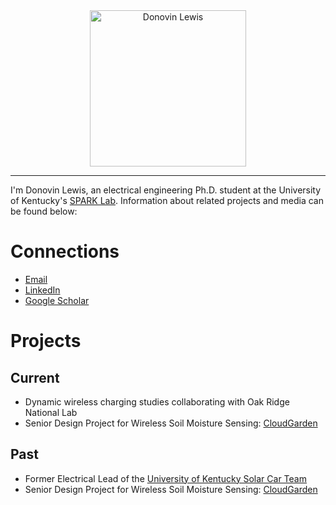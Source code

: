 

<center>
<img src="/images/armsCrossed.jpg" alt="Donovin Lewis" width = "250" />
</center>

___
I'm Donovin Lewis, an electrical engineering Ph.D. student at the University of Kentucky's <a href ="http://sparklab.engr.uky.edu/">SPARK Lab</a>. Information about related projects and media can be found below:

# Connections
<ul>
  <li><a href=mailto:“donovin.lewis@uky.edu”>Email</a>
  <li><a href="https://www.linkedin.com/in/donovin-lewis-466939139/">LinkedIn</a></li>
  <li><a href ="https://scholar.google.com/citations?user=sD9UgnAAAAAJ&hl=en&oi=ao">Google Scholar</a></li>
</ul>

# Projects
## Current
<ul>
  <li>Dynamic wireless charging studies collaborating with Oak Ridge National Lab
  <li>Senior Design Project for Wireless Soil Moisture Sensing:  <a href ="https://github.com/donovinlewis/CloudGarden"> CloudGarden</a></li>
</ul>

## Past
<ul>
  <li>Former Electrical Lead of the <a href ="http://solarcar.engr.uky.edu/"> University of Kentucky Solar Car Team</a> </li>
  <li>Senior Design Project for Wireless Soil Moisture Sensing:  <a href ="https://github.com/donovinlewis/CloudGarden"> CloudGarden</a></li>
</ul>
